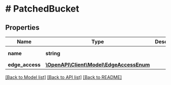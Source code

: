 # # PatchedBucket

## Properties

Name | Type | Description | Notes
------------ | ------------- | ------------- | -------------
**name** | **string** |  | [optional] [readonly]
**edge_access** | [**\OpenAPI\Client\Model\EdgeAccessEnum**](EdgeAccessEnum.md) |  | [optional]

[[Back to Model list]](../../README.md#models) [[Back to API list]](../../README.md#endpoints) [[Back to README]](../../README.md)
